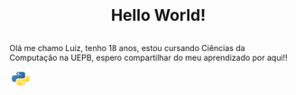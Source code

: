 <div id="user-content-toc">
  <ul align="center">
    <summary><h1 style="display: inline-block">Hello World!</h1></summary>
</div>
<p>
Olá me chamo Luiz, tenho 18 anos, estou cursando Ciências da Computação na UEPB, espero compartilhar do meu aprendizado por aqui!!
</p>
<img align="center" alt="luizhlucas-Python" height="30" width="40" src="https://raw.githubusercontent.com/devicons/devicon/master/icons/python/python-original.svg">
